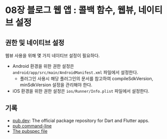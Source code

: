 # 08장 블로그 웹 앱 : 콜백 함수, 웹뷰, 네이티브 설정

## 권한 및 네이티브 설정

웹뷰 사용을 위해 몇 가지 네이티브 설정이 필요하다.

- Android 환경을 위한 권한 설정은 `android/app/src/main/AndroidManifest.xml` 파일에서 설정한다.
  - 플러그인 사용시 해당 플러그인의 문서를 참고하여 compileSdkVersion, minSdkVersion 설정을 관리해야 한다.
- iOS 환경을 위한 권한 설정은 `ios/Runner/Info.plist` 파일에서 설정한다.

## 기록

- [pub.dev](https://pub.dev/): The official package repository for Dart and Flutter apps.
- [pub command-line](https://dart.dev/tools/pub/cmd)
- [The pubspec file](https://dart.dev/tools/pub/pubspec)

